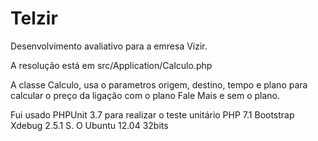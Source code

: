 # Telzir

Desenvolvimento avaliativo para a emresa Vizir.

A resolução está em src/Application/Calculo.php

A classe Calculo, usa o parametros origem, destino, tempo e plano para calcular o preço da ligação com o plano Fale Mais
e sem o plano.



Fui usado PHPUnit 3.7 para realizar o teste unitário
PHP 7.1
Bootstrap
Xdebug 2.5.1
S. O Ubuntu 12.04 32bits


